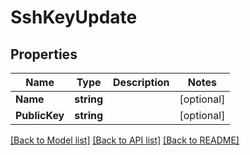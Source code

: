 # SshKeyUpdate

## Properties

Name | Type | Description | Notes
------------ | ------------- | ------------- | -------------
**Name** | **string** |  | [optional] 
**PublicKey** | **string** |  | [optional] 

[[Back to Model list]](../README.md#documentation-for-models) [[Back to API list]](../README.md#documentation-for-api-endpoints) [[Back to README]](../README.md)


